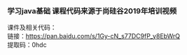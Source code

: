 ### 学习java基础  课程代码来源于尚硅谷2019年培训视频

课件及相关代码：<br/>
链接：https://pan.baidu.com/s/1Gy-cN_s77DC9fP_y8EbWrQ <br/>
提取码：0hdc
